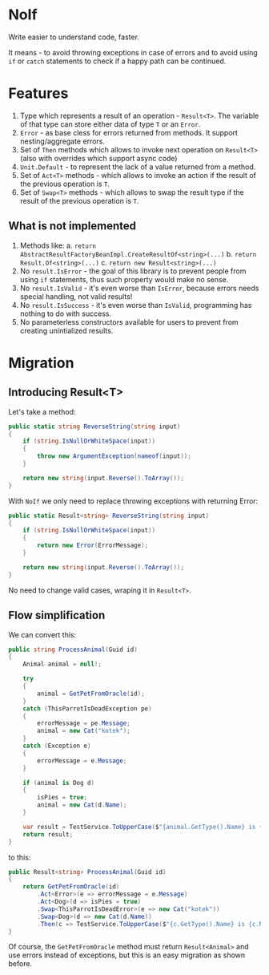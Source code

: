# NoIf

Write easier to understand code, faster.

It means - to avoid throwing exceptions in case of errors and to avoid using `if` or `catch` statements to check 
if a happy path can be continued.

# Features

1. Type which represents a result of an operation - `Result<T>`. The variable of that type can store either data of type `T` or an `Error`.
1. `Error` - as base cless for errors returned from methods. It support nesting/aggregate errors.
1. Set of `Then` methods which allows to invoke next operation on `Result<T>` (also with overrides which support async code)
1. `Unit.Default` - to represent the lack of a value returned from a method.
1. Set of `Act<T>` methods - which allows to invoke an action if the result of the previous operation is `T`.
1. Set of `Swap<T>` methods - which allows to swap the result type if the result of the previous operation is `T`.

## What is not implemented

1. Methods like:
    a. `return AbstractResultFactoryBeanImpl.CreateResultOf<string>(...)` 
    b. `return Result.Of<string>(...)` 
    c. `return new Result<string>(...)`
1. No `result.IsError` - the goal of this library is to prevent people from using `if` statements, thus such property would make no sense.
1. No `result.IsValid` - it's even worse than `IsError`, because errors needs special handling, not valid results!
1. No `result.IsSuccess` - it's even worse than `IsValid`, programming has nothing to do with success.
1. No parameterless constructors available for users to prevent from creating unintialized results.

# Migration

## Introducing Result\<T>

Let's take a method:

```csharp
public static string ReverseString(string input)
{
	if (string.IsNullOrWhiteSpace(input))
	{
		throw new ArgumentException(nameof(input));
	}

	return new string(input.Reverse().ToArray());
}
```

With `NoIf` we only need to replace throwing exceptions with returning Error:

```csharp
public static Result<string> ReverseString(string input)
{
	if (string.IsNullOrWhiteSpace(input))
	{
		return new Error(ErrorMessage);
	}

	return new string(input.Reverse().ToArray());
}
```

No need to change valid cases, wraping it in `Result<T>`.

## Flow simplification

We can convert this:

```csharp
public string ProcessAnimal(Guid id)
{
    Animal animal = null!;

    try
    {
	    animal = GetPetFromOracle(id);
    }
    catch (ThisParrotIsDeadException pe)
    {
	    errorMessage = pe.Message;
	    animal = new Cat("kotek");
    }
    catch (Exception e)
    {
	    errorMessage = e.Message;
    }

    if (animal is Dog d)
    {
	    isPies = true;
	    animal = new Cat(d.Name);
    }

    var result = TestService.ToUpperCase($"{animal.GetType().Name} is {animal.Name}");
	return result;
}
```

to this:

```csharp
public Result<string> ProcessAnimal(Guid id)
{
	return GetPetFromOracle(id)
		.Act<Error>(e => errorMessage = e.Message)
		.Act<Dog>(d => isPies = true)
		.Swap<ThisParrotIsDeadError>(e => new Cat("kotek"))
		.Swap<Dog>(d => new Cat(d.Name))
		.Then(c => TestService.ToUpperCase($"{c.GetType().Name} is {c.Name}"));
}
```

Of course, the `GetPetFromOracle` method must return `Result<Animal>` and use errors instead of exceptions, but this is an easy migration as shown before.